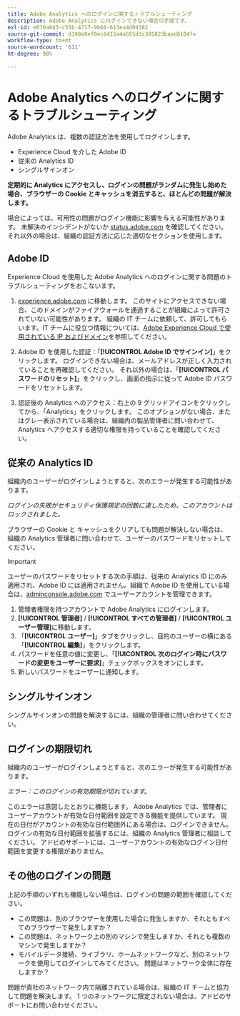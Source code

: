 ```yaml
---
title: Adobe Analytics へのログインに関するトラブルシューティング
description: Adobe Analytics にログインできない場合の手順です。
exl-id: e670a043-c55b-4717-9b60-613ea4d04382
source-git-commit: d198e8ef0ec8415a4a555d3c385823baad6104fe
workflow-type: tm+mt
source-wordcount: '611'
ht-degree: 98%

---
```


# Adobe Analytics へのログインに関するトラブルシューティング

Adobe Analytics は、複数の認証方法を使用してログインします。

* Experience Cloud を介した Adobe ID
* 従来の Analytics ID
* シングルサインオン

**定期的に Analytics にアクセスし、ログインの問題がランダムに発生し始めた場合、ブラウザーの Cookie とキャッシュを消去すると、ほとんどの問題が解決します。**

場合によっては、可用性の問題がログイン機能に影響を与える可能性があります。 未解決のインシデントがないか [status.adobe.com](https://status.adobe.com) を確認してください。 それ以外の場合は、組織の認証方法に応じた適切なセクションを使用します。

## Adobe ID

Experience Cloud を使用した Adobe Analytics へのログインに関する問題のトラブルシューティングをおこないます。

1. [experience.adobe.com](https://experience.adobe.com) に移動します。 このサイトにアクセスできない場合、このドメインがファイアウォールを通過することが組織によって許可されていない可能性があります。 組織の IT チームに依頼して、許可してもらいます。IT チームに役立つ情報については、[Adobe Experience Cloud で使用されている IP およびドメイン](https://helpx.adobe.com/jp/analytics/kb/adobe-ip-addresses.html)を参照してください。

2. Adobe ID を使用した認証：「**[!UICONTROL Adobe ID でサインイン]**」をクリックします。 ログインできない場合は、メールアドレスが正しく入力されていることを再確認してください。 それ以外の場合は、「**[!UICONTROL パスワードのリセット]**」をクリックし、画面の指示に従って Adobe ID パスワードをリセットします。

3. 認証後の Analytics へのアクセス：右上の 9 グリッドアイコンをクリックしてから、「Analytics」をクリックします。 このオプションがない場合、またはグレー表示されている場合は、組織内の製品管理者に問い合わせて、Analytics へアクセスする適切な権限を持っていることを確認してください。

## 従来の Analytics ID

組織内のユーザーがログインしようとすると、次のエラーが発生する可能性があります。

*ログインの失敗がセキュリティ保護規定の回数に達したため、このアカウントはロックされました。*

ブラウザーの Cookie と キャッシュをクリアしても問題が解決しない場合は、組織の Analytics 管理者に問い合わせて、ユーザーのパスワードをリセットしてください。

>[!IMPORTANT]
>
>ユーザーのパスワードをリセットする次の手順は、従来の Analytics ID にのみ適用され、Adobe ID には適用されません。組織で Adobe ID を使用している場合は、[adminconsole.adobe.com](https://adminconsole.adobe.com) でユーザーアカウントを管理できます。

1. 管理者権限を持つアカウントで Adobe Analytics にログインします。
2. **[!UICONTROL 管理者]** / **[!UICONTROL すべての管理者]** / **[!UICONTROL ユーザー管理]**&#x200B;に移動します。
3. 「**[!UICONTROL ユーザー]**」タブをクリックし、目的のユーザーの横にある「**[!UICONTROL 編集]**」をクリックします。
4. パスワードを任意の値に変更し、「**[!UICONTROL 次のログイン時にパスワードの変更をユーザーに要求]**」チェックボックスをオンにします。
5. 新しいパスワードをユーザーに通知します。

## シングルサインオン

シングルサインオンの問題を解決するには、組織の管理者に問い合わせてください。

## ログインの期限切れ

組織内のユーザーがログインしようとすると、次のエラーが発生する可能性があります。

*エラー：このログインの有効期限が切れています。*

このエラーは意図したとおりに機能します。 Adobe Analytics では、管理者にユーザーアカウントが有効な日付範囲を設定できる機能を提供しています。 現在の日付がアカウントの有効な日付範囲外にある場合は、ログインできません。 ログインの有効な日付範囲を拡張するには、組織の Analytics 管理者に相談してください。 アドビのサポートには、ユーザーアカウントの有効なログイン日付範囲を変更する権限がありません。

## その他のログインの問題

上記の手順のいずれも機能しない場合は、ログインの問題の範囲を確認してください。

* この問題は、別のブラウザーを使用した場合に発生しますか、それともすべてのブラウザーで発生しますか？
* この問題は、ネットワーク上の別のマシンで発生しますか、それとも複数のマシンで発生しますか？
* モバイルデータ接続、ライブラリ、ホームネットワークなど、別のネットワークを使用してログインしてみてください。 問題はネットワーク全体に存在しますか？

問題が貴社のネットワーク内で隔離されている場合は、組織の IT チームと協力して問題を解決します。 1 つのネットワークに限定されない場合は、アドビのサポートにお問い合わせください。
